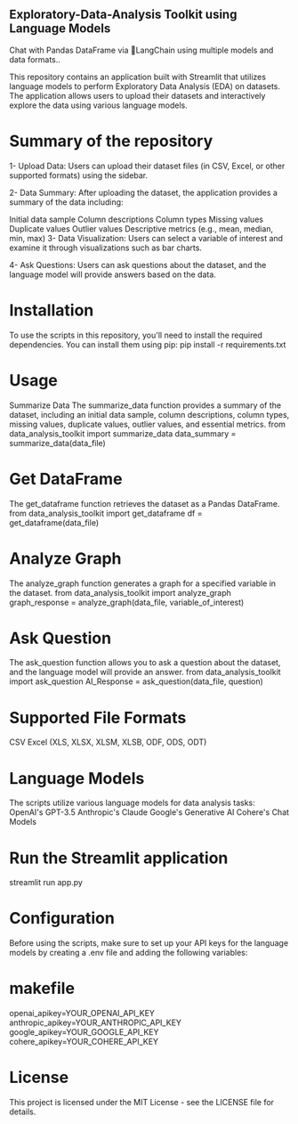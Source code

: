 ## Exploratory-Data-Analysis Toolkit using Language Models
Chat with Pandas DataFrame via 🦜LangChain using multiple models and data formats..

This repository contains an application built with Streamlit that utilizes language models to perform Exploratory Data Analysis (EDA) on datasets. The application allows users to upload their datasets and interactively explore the data using various language models.

# Summary of the repository
1- Upload Data: Users can upload their dataset files (in CSV, Excel, or other supported formats) using the sidebar.

2- Data Summary: After uploading the dataset, the application provides a summary of the data including:

Initial data sample
Column descriptions
Column types
Missing values
Duplicate values
Outlier values
Descriptive metrics (e.g., mean, median, min, max)
3- Data Visualization: Users can select a variable of interest and examine it through visualizations such as bar charts.

4- Ask Questions: Users can ask questions about the dataset, and the language model will provide answers based on the data.

# Installation
To use the scripts in this repository, you'll need to install the required dependencies. You can install them using pip:
pip install -r requirements.txt

# Usage
Summarize Data
The summarize_data function provides a summary of the dataset, including an initial data sample, column descriptions, column types, missing values, duplicate values, outlier values, and essential metrics.
from data_analysis_toolkit import summarize_data
data_summary = summarize_data(data_file)

# Get DataFrame
The get_dataframe function retrieves the dataset as a Pandas DataFrame.
from data_analysis_toolkit import get_dataframe
df = get_dataframe(data_file)

# Analyze Graph
The analyze_graph function generates a graph for a specified variable in the dataset.
from data_analysis_toolkit import analyze_graph
graph_response = analyze_graph(data_file, variable_of_interest)

# Ask Question
The ask_question function allows you to ask a question about the dataset, and the language model will provide an answer.
from data_analysis_toolkit import ask_question
AI_Response = ask_question(data_file, question)

# Supported File Formats
CSV
Excel (XLS, XLSX, XLSM, XLSB, ODF, ODS, ODT)

# Language Models
The scripts utilize various language models for data analysis tasks:
OpenAI's GPT-3.5
Anthropic's Claude
Google's Generative AI
Cohere's Chat Models

# Run the Streamlit application
streamlit run app.py

# Configuration
Before using the scripts, make sure to set up your API keys for the language models by creating a .env file and adding the following variables:

# makefile
openai_apikey=YOUR_OPENAI_API_KEY
anthropic_apikey=YOUR_ANTHROPIC_API_KEY
google_apikey=YOUR_GOOGLE_API_KEY
cohere_apikey=YOUR_COHERE_API_KEY

# License
This project is licensed under the MIT License - see the LICENSE file for details.


